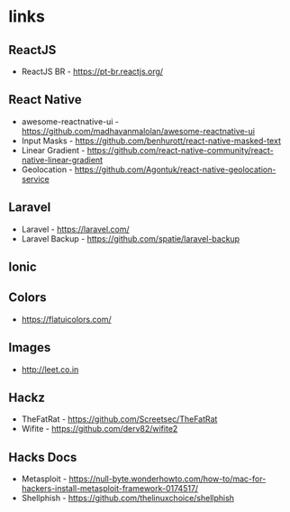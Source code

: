 # links

## ReactJS

- ReactJS BR - https://pt-br.reactjs.org/

## React Native
- awesome-reactnative-ui - https://github.com/madhavanmalolan/awesome-reactnative-ui
- Input Masks - https://github.com/benhurott/react-native-masked-text
- Linear Gradient - https://github.com/react-native-community/react-native-linear-gradient
- Geolocation - https://github.com/Agontuk/react-native-geolocation-service

## Laravel

- Laravel - https://laravel.com/
- Laravel Backup - https://github.com/spatie/laravel-backup

## Ionic

## Colors
- https://flatuicolors.com/

## Images
- http://leet.co.in

## Hackz

- TheFatRat - https://github.com/Screetsec/TheFatRat
- Wifite - https://github.com/derv82/wifite2

## Hacks Docs

- Metasploit - https://null-byte.wonderhowto.com/how-to/mac-for-hackers-install-metasploit-framework-0174517/
- Shellphish - https://github.com/thelinuxchoice/shellphish
